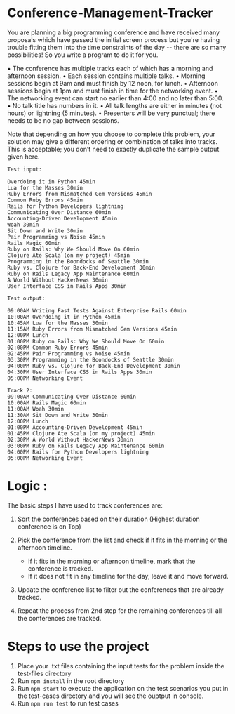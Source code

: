 # Conference-Management-Tracker

You are planning a big programming conference and have received many proposals which have passed the initial screen process but you're having trouble fitting them into the time constraints of the day -- there are so many possibilities! So you write a program to do it for you.

• The conference has multiple tracks each of which has a morning and afternoon session.
• Each session contains multiple talks.
• Morning sessions begin at 9am and must finish by 12 noon, for lunch.
• Afternoon sessions begin at 1pm and must finish in time for the networking event.
• The networking event can start no earlier than 4:00 and no later than 5:00.
• No talk title has numbers in it.
• All talk lengths are either in minutes (not hours) or lightning (5 minutes).
• Presenters will be very punctual; there needs to be no gap between sessions.

Note that depending on how you choose to complete this problem, your solution may give a different ordering or combination of talks into tracks. This is acceptable; you don’t need to exactly duplicate the sample output given here.

`Test input:`
```Writing Fast Tests Against Enterprise Rails 60min
Overdoing it in Python 45min
Lua for the Masses 30min
Ruby Errors from Mismatched Gem Versions 45min
Common Ruby Errors 45min
Rails for Python Developers lightning
Communicating Over Distance 60min
Accounting-Driven Development 45min
Woah 30min
Sit Down and Write 30min
Pair Programming vs Noise 45min
Rails Magic 60min
Ruby on Rails: Why We Should Move On 60min
Clojure Ate Scala (on my project) 45min
Programming in the Boondocks of Seattle 30min
Ruby vs. Clojure for Back-End Development 30min
Ruby on Rails Legacy App Maintenance 60min
A World Without HackerNews 30min
User Interface CSS in Rails Apps 30min
```

`Test output:`

```Track 1:
09:00AM Writing Fast Tests Against Enterprise Rails 60min
10:00AM Overdoing it in Python 45min
10:45AM Lua for the Masses 30min
11:15AM Ruby Errors from Mismatched Gem Versions 45min
12:00PM Lunch
01:00PM Ruby on Rails: Why We Should Move On 60min
02:00PM Common Ruby Errors 45min
02:45PM Pair Programming vs Noise 45min
03:30PM Programming in the Boondocks of Seattle 30min
04:00PM Ruby vs. Clojure for Back-End Development 30min
04:30PM User Interface CSS in Rails Apps 30min
05:00PM Networking Event

Track 2:
09:00AM Communicating Over Distance 60min
10:00AM Rails Magic 60min
11:00AM Woah 30min
11:30AM Sit Down and Write 30min
12:00PM Lunch
01:00PM Accounting-Driven Development 45min
01:45PM Clojure Ate Scala (on my project) 45min
02:30PM A World Without HackerNews 30min
03:00PM Ruby on Rails Legacy App Maintenance 60min
04:00PM Rails for Python Developers lightning
05:00PM Networking Event
```

# Logic :
The basic steps I have used to track conferences are:
1. Sort the conferences based on their duration (Highest duration conference is on Top)
2. Pick the conference from the list and check if it fits in the morning or the afternoon timeline.
    - If it fits in the morning or afternoon timeline, mark that the conference is tracked.
    - If it does not fit in any timeline for the day, leave it and move forward.
    
3. Update the conference list to filter out the conferences that are already tracked.
4. Repeat the process from 2nd step for the remaining conferences till all the conferences are tracked.

# Steps to use the project
1. Place your .txt files containing the input tests for the problem inside the test-files directory
2. Run `npm install` in the root directory
3. Run `npm start` to execute the application on the test scenarios you put in the test-cases directory and you will see the ouptput in console.
4. Run `npm run test` to  run test cases

